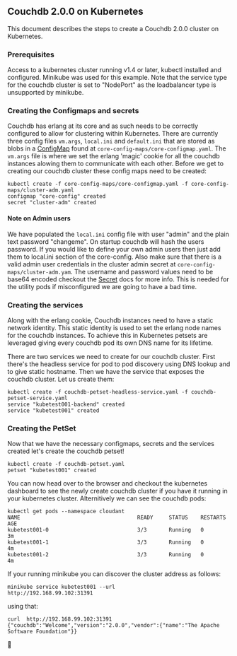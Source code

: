 
## Couchdb 2.0.0 on Kubernetes
This document describes the steps to create a Couchdb 2.0.0 cluster on Kubernetes.

### Prerequisites
Access to a kubernetes cluster running v1.4 or later, kubectl installed and
configured.  Minikube was used for this example. Note that the service type
for the couchdb cluster is set to "NodePort" as the loadbalancer type is
unsupported by minikube. 

### Creating the Configmaps and secrets 

Couchdb has erlang at its core and as such needs to be correctly configured to
allow for clustering within Kubernetes.  There are currently three config
files `vm.args`, `local.ini` and `default.ini` that are stored as blobs in a
[ConfigMap](http://kubernetes.io/docs/user-guide/configmap/) found at 
`core-config-maps/core-configmap.yaml`. The `vm.args` file is where we set the
erlang 'magic' cookie for all the couchdb instances alowing them to 
communicate with each other.  Before we get to creating our couchdb cluster 
these config maps need to be created:
```
kubectl create -f core-config-maps/core-configmap.yaml -f core-config-maps/cluster-adm.yaml 
configmap "core-config" created
secret "cluster-adm" created
```
#### Note on Admin users
We have populated the `local.ini` config file with user "admin" and the plain 
text password "changeme". On startup couchdb will hash the users password.  If 
you would like to define your own admin users then just add them to local.ini 
section of the core-config.  Also make sure that there is a valid admin user 
credentials in the cluster admin secret at `core-config-maps/cluster-adm.yam`.
The username and password values need to be base64 encoded checkout the [Secret](http://kubernetes.io/docs/user-guide/secrets/)
docs for more info. This is needed for the utility pods if misconfigured we
are going to have a bad time. 

### Creating the services 

Along with the erlang cookie, Couchdb instances need to have a static network 
identity.  This static identity is used to set the erlang node names for the 
couchdb instances.  To achieve this in Kubernetes petsets are leveraged giving 
every couchdb pod its own DNS name for its lifetime. 

There are two services we need to create for our couchdb cluster.  First 
there's the headless service for pod to pod discovery using DNS lookup and to 
give static hostname. Then we have the service that exposes the couchdb cluster. Let us create them:

```
kubectl create -f couchdb-petset-headless-service.yaml -f couchdb-petset-service.yaml 
service "kubetest001-backend" created
service "kubetest001" created
```

### Creating the PetSet
Now that we have the necessary configmaps, secrets and the services created 
let's create the couchdb petset!
```
kubectl create -f couchdb-petset.yaml 
petset "kubetest001" created
```
You can now head over to the browser and checkout the kubernetes dashboard to
see the newly create couchdb cluster if you have it running in your kubernetes cluster.
Alternitively we can see the couchdb pods:
```
kubectl get pods --namespace cloudant
NAME                                     READY     STATUS    RESTARTS   AGE
kubetest001-0                            3/3       Running   0          3m
kubetest001-1                            3/3       Running   0          4m
kubetest001-2                            3/3       Running   0          4m
```

If your running minikube you can discover the cluster address as 
follows: 
```
minikube service kubetest001 --url
http://192.168.99.102:31391
```
using that: 
```
curl  http://192.168.99.102:31391
{"couchdb":"Welcome","version":"2.0.0","vendor":{"name":"The Apache Software Foundation"}}
```

:tada:

